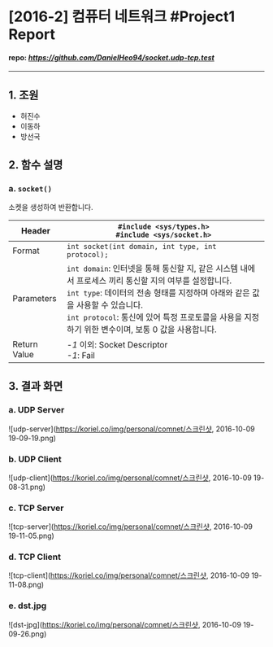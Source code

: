 # [2016-2] 컴퓨터 네트워크 #Project1 Report
#### repo: _https://github.com/DanielHeo94/socket.udp-tcp.test_
---

## 1. 조원
- 허진수
- 이동하
- 방선국

## 2. 함수 설명
### a. `socket()`
소켓을 생성하여 반환합니다.

Header |  `#include <sys/types.h>` <br> `#include <sys/socket.h>`
--|--
Format  | `int socket(int domain, int type, int protocol);`
Parameters  |  `int domain`: 인터넷을 통해 통신할 지, 같은 시스템 내에서 프로세스 끼리 통신할 지의 여부를 설정합니다. <br> `int type`: 데이터의 전송 형태를 지정하며 아래와 같은 값을 사용할 수 있습니다. <br> `int protocol`: 통신에 있어 특정 프로토콜을 사용을 지정하기 위한 변수이며, 보통 0 값을 사용합니다.
Return Value  | _-1_ 이외: Socket Descriptor <br> _-1_: Fail  

## 3. 결과 화면

### a. UDP Server
![udp-server](https://koriel.co/img/personal/comnet/스크린샷, 2016-10-09 19-09-19.png)

### b. UDP Client
![udp-client](https://koriel.co/img/personal/comnet/스크린샷, 2016-10-09 19-08-31.png)

### c. TCP Server
![tcp-server](https://koriel.co/img/personal/comnet/스크린샷, 2016-10-09 19-11-05.png)

### d. TCP Client
![tcp-client](https://koriel.co/img/personal/comnet/스크린샷, 2016-10-09 19-11-08.png)

### e. dst.jpg
![dst-jpg](https://koriel.co/img/personal/comnet/스크린샷, 2016-10-09 19-09-26.png)

